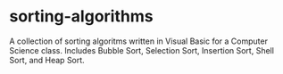 # sorting-algorithms

A collection of sorting algoritms written in Visual Basic for a Computer Science class. Includes Bubble Sort, Selection Sort, Insertion Sort, Shell Sort, and Heap Sort.
